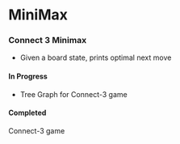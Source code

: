 # MiniMax

### Connect 3 Minimax
- Given a board state, prints optimal next move

#### In Progress
- Tree Graph for Connect-3 game

#### Completed
Connect-3 game

